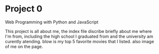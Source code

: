 # Project 0

Web Programming with Python and JavaScript

This project is all about me, the index file discribe  briefly about me where I'm from,
including  the high school I graduated from and the university am curently atending.
blow is my top 5 favorite movies that I listed. also image of me on the page.
